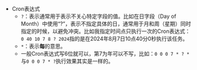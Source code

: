 - Cron表达式
	- `?`：表示通常用于表示不关心特定字段的值。比如在日字段（Day of Month）中使用“?”，表示不指定具体的日，通常用于月和周（星期）同时指定的时候，以避免冲突。比如我指定时间点只执行一次的Cron表达式：`0 40 10 7 8 ? 2024`指的是在2024年8月7日10点40分0秒执行该任务。
	- `*`：表示**每**的意思。
	- 一般Cron表达式写6位就可以，第7为年可以不写，比如：`0 0 0 7 * ? *`与`0 0 0 7 * ?`执行效果其实是一样的。